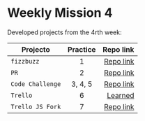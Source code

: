 # Weekly Mission 4

Developed projects from the 4rth week:

| Projecto         | Practice |                                                                     Repo link |
| ---------------- | :------: | ----------------------------------------------------------------------------: |
| `fizzbuzz`       |    1     |                   [Repo link](https://github.com/JavierMendez-Coder/fizzbuzz) |
| `PR`             |    2     | [Repo link](https://github.com/JavierMendez-Coder/fizzbuzz-visualpartnership) |
| `Code Challenge` | 3, 4, 5  |        [Repo link](https://github.com/JavierMendez-Coder/visual-thinking-api) |
| `Trello`         |    6     |                                                                   [Learned]() |
| `Trello JS Fork` |    7     |        [Repo link](https://github.com/JavierMendez-Coder/visual-thinking-api) |
